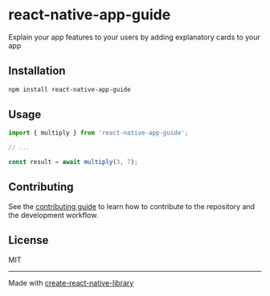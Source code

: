 # react-native-app-guide

Explain your app features to your users by adding explanatory cards to your app

## Installation

```sh
npm install react-native-app-guide
```

## Usage

```js
import { multiply } from 'react-native-app-guide';

// ...

const result = await multiply(3, 7);
```

## Contributing

See the [contributing guide](CONTRIBUTING.md) to learn how to contribute to the repository and the development workflow.

## License

MIT

---

Made with [create-react-native-library](https://github.com/callstack/react-native-builder-bob)
